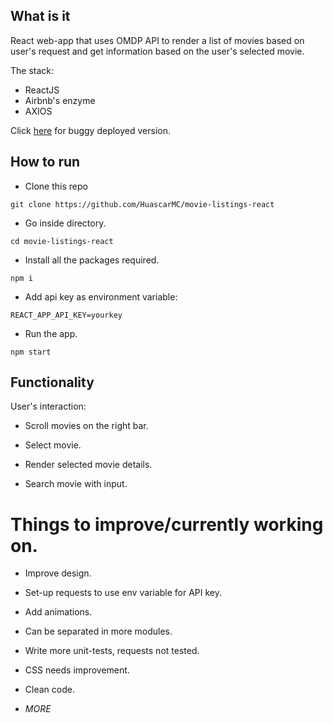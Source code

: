 ## What is it

React web-app that uses OMDP API to render a list of movies based on user's request and get information based on the user's selected movie.

The stack:

- ReactJS
- Airbnb's enzyme
- AXIOS

Click [here](https://sleepy-shelf-18263.herokuapp.com/) for buggy deployed version.

## How to run

- Clone this repo
```
git clone https://github.com/HuascarMC/movie-listings-react
```
- Go inside directory.
```
cd movie-listings-react
```
- Install all the packages required.
```
npm i
```
- Add api key as environment variable:
```
REACT_APP_API_KEY=yourkey
```
- Run the app.
```
npm start
```

## Functionality

User's interaction:

- Scroll movies on the right bar.

- Select movie.

- Render selected movie details.

- Search movie with input.

# Things to improve/currently working on.

- Improve design.

- Set-up requests to use env variable for API key.

- Add animations.

- Can be separated in more modules.

- Write more unit-tests, requests not tested.

- CSS needs improvement.

- Clean code.

- *MORE*
